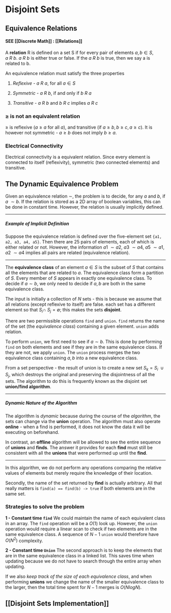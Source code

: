 # Disjoint Sets
## Equivalence Relations
#### SEE [[Discrete Math]] : [[Relations]]
A **relation** R is defined on a set S if for every pair of elements $a,b \in S, a\ R\ b$. $a\ R\ b$ is either true or false. If the $a\ R\ b$ is true, then we say a is related to b.

An equivalence relation must satisfy the three properties
1. *Reflexive* - $a\ R\ a$, for all $a \in S$

2. *Symmetric* - $a\ R\ b$, if and only if $b\ R\ a$

3. *Transitive* - $a\ R\ b$ and $b\ R\ c$ implies $a\ R\ c$

### $\geq$ is not an equivalent relation
$\geq$ is reflexive ($a \geq a$ for all $a$), and transitive (if $a \geq b, b \geq c, a \geq c$). It is however not symmetric - $a \geq b$ does not imply $b \geq a$.

### Electrical Connectivity
Electrical connectivity is a equivalent relation. Since every element is connected to itself (reflexivity), symmetric (two connected elements) and transitive.

## The Dynamic Equivalence Problem
Given an equivalence relation $\sim$, the problem is to decide, for any $a$ and $b$, if $a\ \sim b$.  If the relation is stored as a 2D array of boolean variables, this can be done in constant time. However, the relation is usually implicitly defined.

---
##### Example of Implicit Definition
Suppose the equivalence relation is defined over the five-element set `{a1, a2, a3, a4, a5}`. Then there are 25 pairs of elements, each of which is either related or not. However, the information $a1\ \sim a2$, $a3\ \sim a4$, $a5\ \sim a1$, $a2\ \sim a4$  implies all pairs are related (equivalence relation).

---

The **equivalence class** of an element $a \in S$ is the subset of $S$ that contains all the elements that are related to $a$. The equivalence class form a partition of $S$. Every member of $S$ appears in exactly one equivalence class. To decide if $a \sim b$, we only need to decide if $a,b$ are both in the same equivalence class.

The input is initially a collection of $N$ sets - this is because we assume that all relations (except reflexive to itself) are false. each set has a different element so that $S_i \cap\ S_j = \emptyset$; this makes the sets **disjoint**.

There are two permissible operations `find` and `union`. `find` returns the name of the set (the *equivalence class*) containing a given element. `union` adds relation.

To perform `union`, we first need to see if $a \sim b$. This is done by performing `find`  on both elements and see if they are in the same equivalence class. If they are not, we apply `union`. The `union` process merges the two equivalence class containing $a,b$ into a new equivalence class.

From a set perspective - the result of union is to create a new set $S_k = S_i\ \cup S_j$, which destroys the original and preserving the disjointness of all the sets. The algorithm to do this is frequently known as the disjoint set **union/find algorithm**.

---
##### Dynamic Nature of the Algorithm
The algorithm is *dynamic* because during the course of the *algorithm*, the sets can change via the **union** operation. The algorithm must also operate **online** - when a find is performed, it does not know the data it will be executing on beforehand.

In contrast, an **offline** algorithm will be allowed to see the entire sequence of **unions** and **finds**. The answer it provides for each **find** must still be consistent with all the **unions** that were performed up until the **find**.

---
In this algorithm, we do not perform any operations comparing the relative values of elements but merely require the knowledge of their location.

Secondly, the name of the set returned by **find** is actually arbitrary. All that really matters is `find(a) == find(b) -> true` if both elements are in the same set.

### Strategies to solve the problem
**1 - Constant time `find`**
We could maintain the name of each equivalent class in an array. The `find` operation will be a $O(1)$ look up. However, the `union` operation would require a linear scan to check if two elements are in the same equivalence class. A sequence of $N - 1$ `union` would therefore have $O(N^2)$ complexity.

**2 - Constant time `Union`**
The second approach is to keep the elements that are in the same equivalence class in a linked list. This saves time when updating because we do not have to search through the entire array when updating.

If we also *keep track of the size of each equivalence class*, and when performing **unions** we change the name of the smaller equivalence class to the larger, then the total time spent for $N - 1$ merges is $O(N log N)$.

## [[Disjoint Sets Implementation]]
